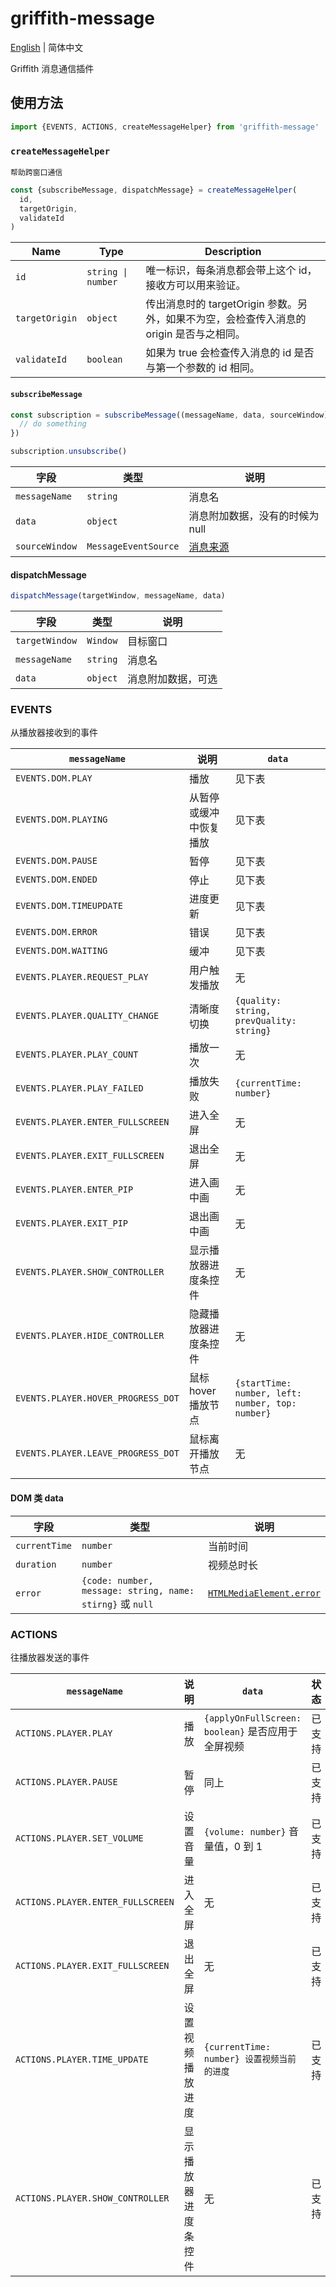 # griffith-message

[English](./README.md) | 简体中文

Griffith 消息通信插件

## 使用方法

```js
import {EVENTS, ACTIONS, createMessageHelper} from 'griffith-message'
```

### `createMessageHelper`

`帮助跨窗口通信`

```js
const {subscribeMessage, dispatchMessage} = createMessageHelper(
  id,
  targetOrigin,
  validateId
)
```

| Name           | Type               | Description                                                                              |
| -------------- | ------------------ | ---------------------------------------------------------------------------------------- |
| `id`           | `string \| number` | 唯一标识，每条消息都会带上这个 id，接收方可以用来验证。                                  |
| `targetOrigin` | `object`           | 传出消息时的 targetOrigin 参数。另外，如果不为空，会检查传入消息的 origin 是否与之相同。 |
| `validateId`   | `boolean`          | 如果为 true 会检查传入消息的 id 是否与第一个参数的 id 相同。                             |

#### `subscribeMessage`

```js
const subscription = subscribeMessage((messageName, data, sourceWindow) => {
  // do something
})

subscription.unsubscribe()
```

| 字段           | 类型                 | 说明                            |
| -------------- | -------------------- | ------------------------------- |
| `messageName`  | `string`             | 消息名                          |
| `data`         | `object`             | 消息附加数据，没有的时候为 null |
| `sourceWindow` | `MessageEventSource` | [消息来源][messageeventsource]  |

[messageeventsource]: https://developer.mozilla.org/en-US/docs/Web/API/MessageEvent/source 'MessageEventSource'

#### dispatchMessage

```js
dispatchMessage(targetWindow, messageName, data)
```

| 字段           | 类型     | 说明               |
| -------------- | -------- | ------------------ |
| `targetWindow` | `Window` | 目标窗口           |
| `messageName`  | `string` | 消息名             |
| `data`         | `object` | 消息附加数据，可选 |

### EVENTS

从播放器接收到的事件

| `messageName`                      | 说明                   | `data`                                           |
| ---------------------------------- | ---------------------- | ------------------------------------------------ |
| `EVENTS.DOM.PLAY`                  | 播放                   | 见下表                                           |
| `EVENTS.DOM.PLAYING`               | 从暂停或缓冲中恢复播放 | 见下表                                           |
| `EVENTS.DOM.PAUSE`                 | 暂停                   | 见下表                                           |
| `EVENTS.DOM.ENDED`                 | 停止                   | 见下表                                           |
| `EVENTS.DOM.TIMEUPDATE`            | 进度更新               | 见下表                                           |
| `EVENTS.DOM.ERROR`                 | 错误                   | 见下表                                           |
| `EVENTS.DOM.WAITING`               | 缓冲                   | 见下表                                           |
| `EVENTS.PLAYER.REQUEST_PLAY`       | 用户触发播放           | 无                                               |
| `EVENTS.PLAYER.QUALITY_CHANGE`     | 清晰度切换             | `{quality: string, prevQuality: string}`         |
| `EVENTS.PLAYER.PLAY_COUNT`         | 播放一次               | 无                                               |
| `EVENTS.PLAYER.PLAY_FAILED`        | 播放失败               | `{currentTime: number}`                          |
| `EVENTS.PLAYER.ENTER_FULLSCREEN`   | 进入全屏               | 无                                               |
| `EVENTS.PLAYER.EXIT_FULLSCREEN`    | 退出全屏               | 无                                               |
| `EVENTS.PLAYER.ENTER_PIP`          | 进入画中画             | 无                                               |
| `EVENTS.PLAYER.EXIT_PIP`           | 退出画中画             | 无                                               |
| `EVENTS.PLAYER.SHOW_CONTROLLER`    | 显示播放器进度条控件   | 无                                               |
| `EVENTS.PLAYER.HIDE_CONTROLLER`    | 隐藏播放器进度条控件   | 无                                               |
| `EVENTS.PLAYER.HOVER_PROGRESS_DOT` | 鼠标 hover 播放节点    | `{startTime: number, left: number, top: number}` |
| `EVENTS.PLAYER.LEAVE_PROGRESS_DOT` | 鼠标离开播放节点       | 无                                               |

#### DOM 类 data

| 字段          | 类型                                                      | 说明                                               |
| ------------- | --------------------------------------------------------- | -------------------------------------------------- |
| `currentTime` | `number`                                                  | 当前时间                                           |
| `duration`    | `number`                                                  | 视频总时长                                         |
| `error`       | `{code: number, message: string, name: stirng}` 或 `null` | [`HTMLMediaElement.error`][htmlmediaelement-error] |

[htmlmediaelement-error]: https://developer.mozilla.org/en-US/docs/Web/API/HTMLMediaElement/error 'HTMLMediaElement.error'

### ACTIONS

往播放器发送的事件

| `messageName`                     | 说明                 | `data`                                            | 状态   |
| --------------------------------- | -------------------- | ------------------------------------------------- | ------ |
| `ACTIONS.PLAYER.PLAY`             | 播放                 | `{applyOnFullScreen: boolean}` 是否应用于全屏视频 | 已支持 |
| `ACTIONS.PLAYER.PAUSE`            | 暂停                 | 同上                                              | 已支持 |
| `ACTIONS.PLAYER.SET_VOLUME`       | 设置音量             | `{volume: number}` 音量值，0 到 1                 | 已支持 |
| `ACTIONS.PLAYER.ENTER_FULLSCREEN` | 进入全屏             | 无                                                | 已支持 |
| `ACTIONS.PLAYER.EXIT_FULLSCREEN`  | 退出全屏             | 无                                                | 已支持 |
| `ACTIONS.PLAYER.TIME_UPDATE`      | 设置视频播放进度     | `{currentTime: number} 设置视频当前的进度`        | 已支持 |
| `ACTIONS.PLAYER.SHOW_CONTROLLER`  | 显示播放器进度条控件 | 无                                                | 已支持 |
